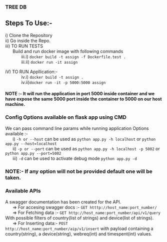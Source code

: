 ### TREE DB

## Steps To Use:-

i) Clone the Repository <br>
ii) Go inside the Repo.<br>
iii) TO RUN TESTS<br>
    &nbsp; &nbsp; &nbsp;&nbsp;Build and run docker image with following commands<br>
    &nbsp; &nbsp; &nbsp;&nbsp; &nbsp; &nbsp; &nbsp;&nbsp;iii.i) ``` docker build -t assign -f Dockerfile.test . ``` <br>
    &nbsp; &nbsp; &nbsp;&nbsp; &nbsp; &nbsp; &nbsp;&nbsp;iii.ii) ```docker run -it assign```

iV) TO RUN Appllication:-<br>
    &nbsp; &nbsp; &nbsp;&nbsp; &nbsp; &nbsp; &nbsp;&nbsp;iv.i) ```docker build -t assign .```<br>
    &nbsp; &nbsp; &nbsp;&nbsp; &nbsp; &nbsp; &nbsp;&nbsp;iv.ii)```docker run -it -p 5000:5000 assign```<br>
  #### NOTE :- It will run the application in port 5000 inside container and we have expose the same 5000 port inside the container to 5000 on our host machine.


  
 
 
  ### Config Options available on flask app using CMD
  We can pass command line params while running application
  Options available :- <br>
  &nbsp; &nbsp; &nbsp;&nbsp;i)   ```-h or --host``` can be used as ```python app.py -h localhost``` or ```python app.py --host=localhost```<br>
  &nbsp; &nbsp; &nbsp;&nbsp;ii)  ```-p or --port``` can be used as ```python app.py -h localhost -p 5002``` or ```python app.py --port=5002```<br>
  &nbsp; &nbsp; &nbsp;&nbsp;iii) ```-d``` can be used to activate debug mode ```python app.py -d```<br>
  
  ### NOTE:- If any option will not be provided default one will be taken.
  
### Available APIs<br>
  A swagger documentation has been created for the API.<br>
  &nbsp; &nbsp; &nbsp;&nbsp;=> For accesing swagger docs :- ```GET htttp://host_name:port_number/```<br>
  &nbsp; &nbsp; &nbsp;&nbsp;=> For Fetching data :- ```GET http://host_name:port_number/api/v1/query``` With possible filters of country(list of strings) and device(list of strings).<br>
  &nbsp; &nbsp; &nbsp;&nbsp;=> For Inserting data:- ```POST http://host_name:port_number/aip/v1/insert``` with payload containing a country(string), a device(string), webreq(int) and timespent(int) values.<br>

